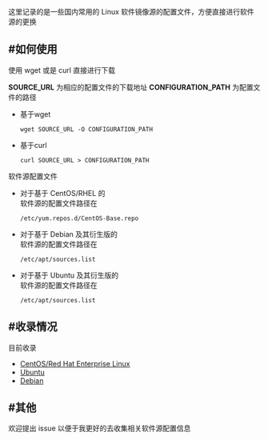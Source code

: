 这里记录的是一些国内常用的 Linux 软件镜像源的配置文件，方便直接进行软件源的更换

#如何使用
--------
使用 wget 或是 curl 直接进行下载

**SOURCE_URL** 为相应的配置文件的下载地址
**CONFIGURATION_PATH** 为配置文件的路径

- 基于wget
	```
	wget SOURCE_URL -O CONFIGURATION_PATH
	```
- 基于curl
	```
	curl SOURCE_URL > CONFIGURATION_PATH
	```

软件源配置文件

- 对于基于 CentOS/RHEL 的  
	软件源的配置文件路径在  
	```
	/etc/yum.repos.d/CentOS-Base.repo
	```

- 对于基于 Debian 及其衍生版的  
	软件源的配置文件路径在  
	```
	/etc/apt/sources.list
	```
- 对于基于 Ubuntu 及其衍生版的  
	软件源的配置文件路径在  
	```
	/etc/apt/sources.list
	```


#收录情况
--------
目前收录

- [CentOS/Red Hat Enterprise Linux](CentOS/README.md)
- [Ubuntu](Ubuntu/README.md)
- [Debian](Debian/README.md)


#其他
-----
欢迎提出 issue 以便于我更好的去收集相关软件源配置信息